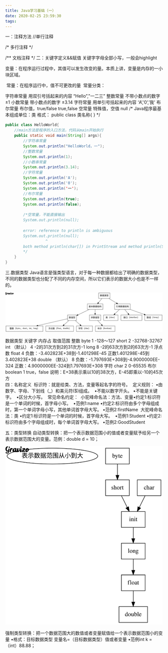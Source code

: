 ```yaml
---
title: Java学习基础（一）
date: 2020-02-25 23:59:30
tags: 
---
```



一：注释方法
//单行注释

/*
多行注释
*/

/**
文档注释
*/
二：关键字定义&&赋值
​ 关键字字母全部小写，一般会highlight

​ 变量：在程序运行过程中，其值可以发生改变的量。本质上讲，变量是内存的一小块区域。

​ 常量：在程序运行中，值不可更改的量
​ 常量分类：

字符串常量	用双引号括起来的内容	“Hello”,”一二三”
整数常量	不带小数点的数字	±1
小数常量	带小数点的数字	±3.14
字符常量	用单引号括起来的内容	‘A’,’0’,’我’
布尔常量	布尔值，true/false	true,false
空常量	特殊值，空值	null
/*
Java程序最基本组成单位：类
格式：
public class 类名称{
}
*/

```java
public class HelloWorld{
    //main方法是程序的入口方法，代码从main开始执行
	public static void main(String[] args){
		//字符串常量
		System.out.println("HelloWorld，一");
		//整数常量
		System.out.println(1);
		//小数串常量
		System.out.println(3.14);
		//字符常量
		System.out.println('A');
		System.out.println('0');
		System.out.println('一');
		//布尔常量
		System.out.println(true);
		System.out.println(false);

		/*空常量，不能直接输出
		System.out.println(null);
		
		error: reference to println is ambiguous
		System.out.println(null);
		          ^
		both method println(char[]) in PrintStream and method println(String) in PrintStream match
		*/
	}
}
```
三.数据类型
​ Java语言是强类型语言，对于每一种数据都给出了明确的数据类型，不同的数据类型也分配了不同的内存空间，所以它们表示的数据大小也是不一样的。

![image](./Java%E5%AD%A6%E4%B9%A0%E5%9F%BA%E7%A1%80%EF%BC%88%E4%B8%80%EF%BC%89/%E6%95%B0%E6%8D%AE%E7%B1%BB%E5%9E%8B.svg)


数据类型	关键字	内存占	取值范围
整数	byte	1	-128～127
short	2	-32768-32767
int （默认）	4	-2的31次方到2的31次方-1
long	8	-2的63次方到2的63次方-1
浮点数	float	4	负数：-3.402823E+38到-1.401298E-45
正数1.401298E-45到3.402823E+38
double （默认）	8	负数：-1.797693E+308到-4.9000000EE-324
正数：4.9000000EE-324到1.797693E+308
字符	char	2	0-65535
布尔	boolean	1	true，false
说明：E+38表示乘以10的38次方，E-45即乘以-10的45次方			
四：名称定义
​ 标识符：就是给类、方法，变量等起名字的符号。
​ 定义规则：
​ •由数字、字母、下划线（_）和美元符($)组成。
​ •不能以数字开头。
​ •不能是关键字。
​ •区分大小写。
​ 常见命名约定：
​ 小驼峰命名法：方法、变量
​ •约定1:标识符是一个单词的时候，首字母小写。
​ •范例1:name
​ •约定2:标识符由多个字母组成时，第一个单词字母小写，其他单词首字母大写。
​ •范例2:firstName
​ 大驼峰命名法：类
​ •约定1:标识符是一个单词的时候，首字母大写。
​ •范例1:Student
​ •约定2:标识符由多个字母组成时，每个单词首字母大写。
​ •范例2:GoodStudent

五：类型转换
​ 自动类型转换：把一个表示数据范围小的值或者变量赋予给另一个表示数据范围大的变量。
​ 范例：double d = 10；


![image](./Java%E5%AD%A6%E4%B9%A0%E5%9F%BA%E7%A1%80%EF%BC%88%E4%B8%80%EF%BC%89/%E7%B1%BB%E5%9E%8B%E8%BD%AC%E6%8D%A2.svg)


强制类型转换：把一个数据范围大的数值或者变量赋值给一个表示数据范围小的变量
•格式：目标数据类型 变量名=（目标数据类型）值或者变量
•范例int k = （int）88.88；